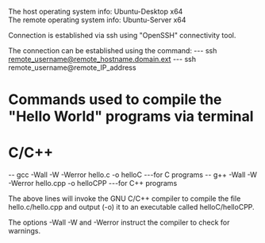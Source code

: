 The host operating system info: Ubuntu-Desktop x64 <br />
The remote operating system info: Ubuntu-Server x64

Connection is established via ssh using "OpenSSH" connectivity tool.

The connection can be established using the command:
--- ssh remote_username@remote_hostname.domain.ext
--- ssh remote_username@remote_IP_address

Commands used to compile the "Hello World" programs via terminal
=============
C/C++
====
-- gcc -Wall -W -Werror hello.c -o helloC ---for C programs
-- g++ -Wall -W -Werror hello.cpp -o helloCPP ---for C++ programs

The above lines will invoke the GNU C/C++ compiler to compile the file hello.c/hello.cpp and output (-o) it to an executable called helloC/helloCPP.

The options -Wall -W and -Werror instruct the compiler to check for warnings. 
